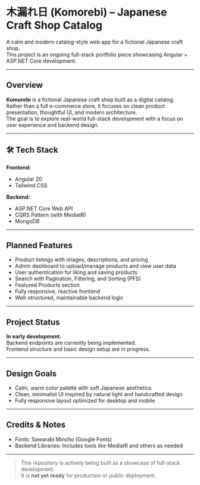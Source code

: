 # 木漏れ日 (Komorebi) – Japanese Craft Shop Catalog

A calm and modern catalog-style web app for a fictional Japanese craft shop.  
This project is an ongoing full-stack portfolio piece showcasing Angular + ASP.NET Core development.

---

## Overview

**Komorebi** is a fictional Japanese craft shop built as a digital catalog.  
Rather than a full e-commerce store, it focuses on clean product presentation, thoughtful UI, and modern architecture.  
The goal is to explore real-world full-stack development with a focus on user experience and backend design.

---

## 🛠 Tech Stack

**Frontend:**
- Angular 20
- Tailwind CSS

**Backend:**
- ASP.NET Core Web API
- CQRS Pattern (with MediatR)
- MongoDB

---

## Planned Features

- Product listings with images, descriptions, and pricing
- Admin dashboard to upload/manage products and view user data
- User authentication for liking and saving products
- Search with Pagination, Filtering, and Sorting (PFS)
- Featured Products section
- Fully responsive, reactive frontend
- Well-structured, maintainable backend logic

---

## Project Status

**In early development.**  
Backend endpoints are currently being implemented.  
Frontend structure and basic design setup are in progress.

---

## Design Goals

- Calm, warm color palette with soft Japanese aesthetics
- Clean, minimalist UI inspired by natural light and handcrafted design
- Fully responsive layout optimized for desktop and mobile

---

## Credits & Notes

- Fonts: Sawarabi Mincho (Google Fonts)
- Backend Libraries: Includes tools like MediatR and others as needed

---

> This repository is actively being built as a showcase of full-stack development.  
> It is **not yet ready** for production or public deployment.